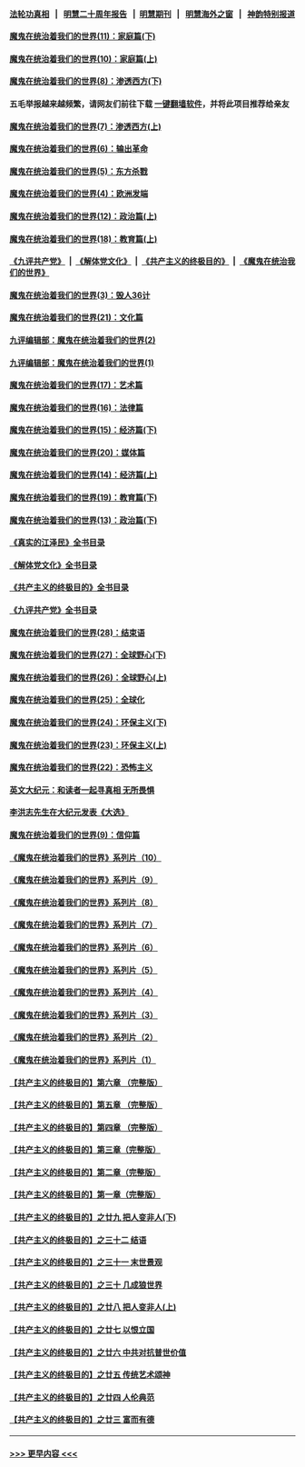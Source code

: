 #### [法轮功真相](https://github.com/gfw-breaker/truth/blob/master/README.md?t=0) &nbsp;&nbsp;|&nbsp;&nbsp; [明慧二十周年报告](https://github.com/gfw-breaker/mh-reports/blob/master/README.md?t=0) &nbsp;&nbsp;|&nbsp;&nbsp;[明慧期刊](https://github.com/gfw-breaker/mh-qikan) &nbsp;&nbsp;|&nbsp;&nbsp; [明慧海外之窗](https://github.com/gfw-breaker/mh-news/blob/master/README.md?t=0) &nbsp;&nbsp;|&nbsp;&nbsp; [神韵特别报道](https://github.com/gfw-breaker/mh-news/blob/master/shenyun.md?t=0)
#### [魔鬼在统治着我们的世界(11)：家庭篇(下)](../pages/nsc422/n10440961.md?t=11300001) 
#### [魔鬼在统治着我们的世界(10)：家庭篇(上)](../pages/nsc422/n10435448.md?t=11300001) 
#### [魔鬼在统治着我们的世界(8)：渗透西方(下)](../pages/nsc422/n10429603.md?t=11300001) 
#### 五毛举报越来越频繁，请网友们前往下载 [一键翻墙软件](https://github.com/gfw-breaker/ssr-accounts)，并将此项目推荐给亲友
#### [魔鬼在统治着我们的世界(7)：渗透西方(上)](../pages/nsc422/n10426013.md?t=11300001) 
#### [魔鬼在统治着我们的世界(6)：输出革命](../pages/nsc422/n10421536.md?t=11300001) 
#### [魔鬼在统治着我们的世界(5)：东方杀戮](../pages/nsc422/n10417707.md?t=11300001) 
#### [魔鬼在统治着我们的世界(4)：欧洲发端](../pages/nsc422/n10414890.md?t=11300001) 
#### [魔鬼在统治着我们的世界(12)：政治篇(上)](../pages/nsc422/n10444576.md?t=11300001) 
#### [魔鬼在统治着我们的世界(18)：教育篇(上)](../pages/nsc422/n10526970.md?t=11300001) 
#### [《九评共产党》](https://github.com/begood0513/9ping.md/blob/master/README.md) &nbsp;|&nbsp; [《解体党文化》](../../../../jtdwh.md/blob/master/README.md)  &nbsp;|&nbsp; [《共产主义的终极目的》](../../../../gczydzjmd.md/blob/master/README.md) &nbsp;|&nbsp; [《魔鬼在统治我们的世界》](../../../../mgztzwmdsj.md/blob/master/README.md) 
#### [魔鬼在统治着我们的世界(3)：毁人36计](../pages/nsc422/n10411583.md?t=11300001) 
#### [魔鬼在统治着我们的世界(21)：文化篇](../pages/nsc422/n10597706.md?t=11300001) 
#### [九评编辑部：魔鬼在统治着我们的世界(2)](../pages/nsc422/n10410036.md?t=11300001) 
#### [九评编辑部：魔鬼在统治着我们的世界(1)](../pages/nsc422/n10406825.md?t=11300001) 
#### [魔鬼在统治着我们的世界(17)：艺术篇](../pages/nsc422/n10499093.md?t=11300001) 
#### [魔鬼在统治着我们的世界(16)：法律篇](../pages/nsc422/n10485969.md?t=11300001) 
#### [魔鬼在统治着我们的世界(15)：经济篇(下)](../pages/nsc422/n10469975.md?t=11300001) 
#### [魔鬼在统治着我们的世界(20)：媒体篇](../pages/nsc422/n10586579.md?t=11300001) 
#### [魔鬼在统治着我们的世界(14)：经济篇(上)](../pages/nsc422/n10457370.md?t=11300001) 
#### [魔鬼在统治着我们的世界(19)：教育篇(下)](../pages/nsc422/n10564808.md?t=11300001) 
#### [魔鬼在统治着我们的世界(13)：政治篇(下)](../pages/nsc422/n10448270.md?t=11300001) 
#### [《真实的江泽民》全书目录](../pages/nsc422/n13721399.md?t=11300001) 
#### [《解体党文化》全书目录](../pages/nsc422/n13721157.md?t=11300001) 
#### [《共产主义的终极目的》全书目录](../pages/nsc422/n13721048.md?t=11300001) 
#### [《九评共产党》全书目录](../pages/nsc422/n13708085.md?t=11300001) 
#### [魔鬼在统治着我们的世界(28)：结束语](../pages/nsc422/n10936246.md?t=11300001) 
#### [魔鬼在统治着我们的世界(27)：全球野心(下)](../pages/nsc422/n10928319.md?t=11300001) 
#### [魔鬼在统治着我们的世界(26)：全球野心(上)](../pages/nsc422/n10900318.md?t=11300001) 
#### [魔鬼在统治着我们的世界(25)：全球化](../pages/nsc422/n10788205.md?t=11300001) 
#### [魔鬼在统治着我们的世界(24)：环保主义(下)](../pages/nsc422/n10695307.md?t=11300001) 
#### [魔鬼在统治着我们的世界(23)：环保主义(上)](../pages/nsc422/n10688613.md?t=11300001) 
#### [魔鬼在统治着我们的世界(22)：恐怖主义](../pages/nsc422/n10614727.md?t=11300001) 
#### [英文大纪元：和读者一起寻真相 无所畏惧](../pages/nsc422/n12542027.md?t=11300001) 
#### [李洪志先生在大纪元发表《大选》](../pages/nsc422/n12534746.md?t=11300001) 
#### [魔鬼在统治着我们的世界(9)：信仰篇](../pages/nsc422/n10432159.md?t=11300001) 
#### [《魔鬼在统治着我们的世界》系列片（10）](../pages/nsc422/n12292670.md?t=11300001) 
#### [《魔鬼在统治着我们的世界》系列片（9）](../pages/nsc422/n12290859.md?t=11300001) 
#### [《魔鬼在统治着我们的世界》系列片（8）](../pages/nsc422/n12287445.md?t=11300001) 
#### [《魔鬼在统治着我们的世界》系列片（7）](../pages/nsc422/n12283425.md?t=11300001) 
#### [《魔鬼在统治着我们的世界》系列片（6）](../pages/nsc422/n12282314.md?t=11300001) 
#### [《魔鬼在统治着我们的世界》系列片（5）](../pages/nsc422/n12281419.md?t=11300001) 
#### [《魔鬼在统治着我们的世界》系列片（4）](../pages/nsc422/n12274024.md?t=11300001) 
#### [《魔鬼在统治着我们的世界》系列片（3）](../pages/nsc422/n12271322.md?t=11300001) 
#### [《魔鬼在统治着我们的世界》系列片（2）](../pages/nsc422/n12269049.md?t=11300001) 
#### [《魔鬼在统治着我们的世界》系列片（1）](../pages/nsc422/n12267575.md?t=11300001) 
#### [【共产主义的终极目的】第六章 （完整版）](../pages/nsc422/n11428913.md?t=11300001) 
#### [【共产主义的终极目的】第五章 （完整版）](../pages/nsc422/n11428912.md?t=11300001) 
#### [【共产主义的终极目的】第四章 （完整版）](../pages/nsc422/n11428907.md?t=11300001) 
#### [【共产主义的终极目的】第三章（完整版）](../pages/nsc422/n11428848.md?t=11300001) 
#### [【共产主义的终极目的】第二章（完整版）](../pages/nsc422/n11428831.md?t=11300001) 
#### [【共产主义的终极目的】第一章（完整版）](../pages/nsc422/n11417651.md?t=11300001) 
#### [【共产主义的终极目的】之廿九 把人变非人(下)](../pages/nsc422/n11344140.md?t=11300001) 
#### [【共产主义的终极目的】之三十二 结语](../pages/nsc422/n11360535.md?t=11300001) 
#### [【共产主义的终极目的】之三十一 末世景观](../pages/nsc422/n11351129.md?t=11300001) 
#### [【共产主义的终极目的】之三十 几成狼世界](../pages/nsc422/n11348280.md?t=11300001) 
#### [【共产主义的终极目的】之廿八 把人变非人(上)](../pages/nsc422/n11340492.md?t=11300001) 
#### [【共产主义的终极目的】之廿七 以恨立国](../pages/nsc422/n11336944.md?t=11300001) 
#### [【共产主义的终极目的】之廿六 中共对抗普世价值](../pages/nsc422/n11324785.md?t=11300001) 
#### [【共产主义的终极目的】之廿五 传统艺术颂神](../pages/nsc422/n11296396.md?t=11300001) 
#### [【共产主义的终极目的】之廿四 人伦典范](../pages/nsc422/n11296397.md?t=11300001) 
#### [【共产主义的终极目的】之廿三 富而有德](../pages/nsc422/n11283598.md?t=11300001) 

----
#### [ >>> 更早内容 <<< ](../indexes/nsc422-earlier.md)
